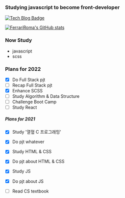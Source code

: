### Studying javascript to become front-developer

[![Tech Blog Badge](http://img.shields.io/badge/-Tech%20blog-black?style=flat-square&logo=github&link=https://blog.naver.com/ehdekdghkdwp)](https://blog.naver.com/ehdekdghkdwp)

[![FerrariRoma's GitHub stats](https://github-readme-stats.vercel.app/api?username=ferrariRoma&show_icons=true&theme=material-palenight)](https://github.com/anuraghazra/github-readme-stats)

<!--
![HTML5](https://img.shields.io/badge/-HTML5-F05032?style=for-the-badge&logo=html5&logoColor=ffffff)
![CSS3](https://img.shields.io/badge/-CSS3-007ACC?style=for-the-badge&logo=css3)
![JavaScript](https://img.shields.io/badge/-JavaScript-%23F7DF1C?style=for-the-badge&logo=javascript&logoColor=000000&labelColor=%23F7DF1C&color=%23FFCE5A)
![Node](https://img.shields.io/badge/-Nodejs-43853d?style=for-the-badge&logo=Node.js&logoColor=white)
![Git](https://img.shields.io/badge/-Git-F05032?style=for-the-badge&logo=git&logoColor=ffffff) 
-->

<!-- study now -->
### Now Study
- javascript
- scss

<!-- Plan -->
### Plans for 2022
- [x] Do Full Stack pjt
- [ ] Recap Full Stack pjt
- [x] Enhance SCSS
- [ ] Study Algorithm & Data Structure
- [ ] Challenge Boot Camp
- [ ] Study React

##### Plans for 2021
- [x] Study '열혈 C 프로그래밍'
- [x] Do pjt whatever
- [x] Study HTML & CSS
- [x] Do pjt about HTML & CSS
- [x] Study JS
- [x] Do pjt about JS
- [ ] Read CS textbook



<!--
**wayneglik/wayneglik** is a ✨ _special_ ✨ repository because its `README.md` (this file) appears on your GitHub profile.

Here are some ideas to get you started:

- 🔭 I’m currently working on ...
- 🌱 I’m currently learning ...
- 👯 I’m looking to collaborate on ...
- 🤔 I’m looking for help with ...
- 💬 Ask me about ...
- 📫 How to reach me: ...
- 😄 Pronouns: ...
- ⚡ Fun fact: ...
-->
